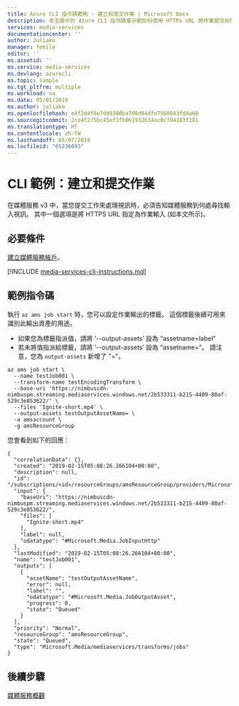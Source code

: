 ```yaml
---
title: Azure CLI 指令碼範例 - 建立和提交作業 | Microsoft Docs
description: 本主題中的 Azure CLI 指令碼會示範如何使用 HTTPs URL 將作業提交給簡單的編碼轉換。
services: media-services
documentationcenter: ''
author: Juliako
manager: femila
editor: ''
ms.assetid: ''
ms.service: media-services
ms.devlang: azurecli
ms.topic: sample
ms.tgt_pltfrm: multiple
ms.workload: na
ms.date: 05/01/2019
ms.author: juliako
ms.openlocfilehash: e4f2d4f0e7dd9380ba708d84dfe7588043fd4a68
ms.sourcegitcommit: 2ce4f275bc45ef1fb061932634ac0cf04183f181
ms.translationtype: HT
ms.contentlocale: zh-TW
ms.lasthandoff: 05/07/2019
ms.locfileid: "65236693"
---
```

# <a name="cli-example-create-and-submit-a-job"></a>CLI 範例：建立和提交作業

在媒體服務 v3 中，當您提交工作來處理視訊時，必須告知媒體服務到何處尋找輸入視訊。 其中一個選項是將 HTTPS URL 指定為作業輸入 (如本文所示)。 

## <a name="prerequisites"></a>必要條件 

[建立媒體服務帳戶](create-account-cli-how-to.md)。

[!INCLUDE [media-services-cli-instructions.md](../../../includes/media-services-cli-instructions.md)]

## <a name="example-script"></a>範例指令碼

執行 `az ams job start` 時，您可以設定作業輸出的標籤。 這個標籤後續可用來識別此輸出資產的用途。 

- 如果您為標籤指派值，請將 ‘--output-assets’ 設為 “assetname=label”
- 若未將值指派給標籤，請將 ‘--output-assets’ 設為 “assetname=”。
  請注意，您為 `output-assets` 新增了 "="。 

```azurecli
az ams job start \
  --name testJob001 \
  --transform-name testEncodingTransform \
  --base-uri 'https://nimbuscdn-nimbuspm.streaming.mediaservices.windows.net/2b533311-b215-4409-80af-529c3e853622/' \
  --files 'Ignite-short.mp4' \
  --output-assets testOutputAssetName= \
  -a amsaccount \
  -g amsResourceGroup 
```

您會看到如下的回應：

```
{
  "correlationData": {},
  "created": "2019-02-15T05:08:26.266104+00:00",
  "description": null,
  "id": "/subscriptions/<id>/resourceGroups/amsResourceGroup/providers/Microsoft.Media/mediaservices/amsaccount/transforms/testEncodingTransform/jobs/testJob001",
  "input": {
    "baseUri": "https://nimbuscdn-nimbuspm.streaming.mediaservices.windows.net/2b533311-b215-4409-80af-529c3e853622/",
    "files": [
      "Ignite-short.mp4"
    ],
    "label": null,
    "odatatype": "#Microsoft.Media.JobInputHttp"
  },
  "lastModified": "2019-02-15T05:08:26.266104+00:00",
  "name": "testJob001",
  "outputs": [
    {
      "assetName": "testOutputAssetName",
      "error": null,
      "label": "",
      "odatatype": "#Microsoft.Media.JobOutputAsset",
      "progress": 0,
      "state": "Queued"
    }
  ],
  "priority": "Normal",
  "resourceGroup": "amsResourceGroup",
  "state": "Queued",
  "type": "Microsoft.Media/mediaservices/transforms/jobs"
}
```

## <a name="next-steps"></a>後續步驟

[媒體服務概觀](media-services-overview.md)
